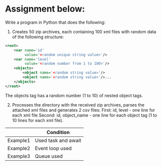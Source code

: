 Assignment below:
================
Write a program in Python that does the following:

1. Creates 50 zip archives, each containing 100 xml files with random data of the following structure:
```xml
<root>
	<var name='id'
	     value='<random unique string value>'/>
	<var name='level'
	     value='<random number from 1 to 100>'/>
	<objects>
		<object name='<random string value>'/>
		<object name='<random string value>'/>...
    </objects>
</root>
```

The objects tag has a random number (1 to 10) of nested object tags.

2. Processes the directory with the received zip archives, parses the attached xml files and generates 2 csv files:
First: id, level - one line for each xml file 
Second: id, object_name - one line for each object tag (1 to 10 lines for each xml file).

|          | Condition           |
|----------|---------------------|
| Example1 | Used task and await |
| Example2 | Event loop used     |
| Example3 | Queue used          |
